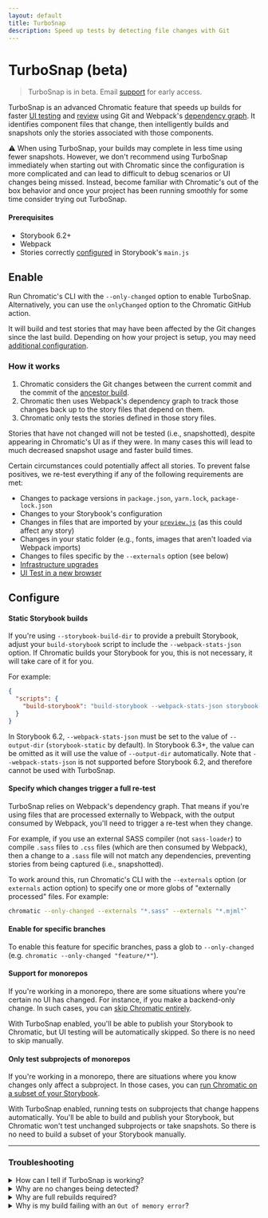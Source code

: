 ```yaml
---
layout: default
title: TurboSnap
description: Speed up tests by detecting file changes with Git
---
```


# TurboSnap (beta)

> TurboSnap is in beta. Email [support](mailto:support@chromatic.com) for early access.

TurboSnap is an advanced Chromatic feature that speeds up builds for faster [UI testing](test) and [review](review) using Git and Webpack's [dependency graph](https://webpack.js.org/concepts/dependency-graph/). It identifies component files that change, then intelligently builds and snapshots only the stories associated with those components.

⚠️ When using TurboSnap, your builds may complete in less time using fewer snapshots. However, we don't recommend using TurboSnap immediately when starting out with Chromatic since the configuration is more complicated and can lead to difficult to debug scenarios or UI changes being missed. Instead, become familiar with Chromatic's out of the box behavior and once your project has been running smoothly for some time consider trying out TurboSnap.

#### Prerequisites

- Storybook 6.2+
- Webpack
- Stories correctly [configured](https://storybook.js.org/docs/react/configure/overview#configure-story-loading) in Storybook's `main.js`

## Enable

Run Chromatic's CLI with the `--only-changed` option to enable TurboSnap. Alternatively, you can use the `onlyChanged` option to the Chromatic GitHub action.

It will build and test stories that may have been affected by the Git changes since the last build. Depending on how your project is setup, you may need [additional configuration](#configure).

### How it works

1.  Chromatic considers the Git changes between the current commit and the commit of the [ancestor build](branching-and-baselines#calculating-the-ancestor-builds).
2.  Chromatic then uses Webpack's dependency graph to track those changes back up to the story files that depend on them.
3.  Chromatic only tests the stories defined in those story files.

Stories that have not changed will not be tested (i.e., snapshotted), despite appearing in Chromatic's UI as if they were. In many cases this will lead to much decreased snapshot usage and faster build times.

Certain circumstances could potentially affect all stories. To prevent false positives, we re-test everything if any of the following requirements are met:


- Changes to package versions in `package.json`, `yarn.lock`, `package-lock.json`
- Changes to your Storybook's configuration
- Changes in files that are imported by your [`preview.js`](https://storybook.js.org/docs/react/configure/overview#configure-story-rendering) (as this could affect any story)
- Changes in your static folder (e.g., fonts, images that aren't loaded via Webpack imports)
- Changes to files specific by the `--externals` option (see below)
- [Infrastructure upgrades](infrastructure-upgrades)
- [UI Test in a new browser](browsers)

## Configure

#### Static Storybook builds

If you're using `--storybook-build-dir` to provide a prebuilt Storybook, adjust your `build-storybook` script to include the `--webpack-stats-json` option. If Chromatic builds your Storybook for you, this is not necessary, it will take care of it for you.

For example:

```json
{
  "scripts": {
    "build-storybook": "build-storybook --webpack-stats-json storybook-static"
  }
}
```

In Storybook 6.2, `--webpack-stats-json` must be set to the value of `--output-dir` (`storybook-static` by default). In Storybook 6.3+, the value can be omitted as it will use the value of `--output-dir` automatically. Note that `--webpack-stats-json` is not supported before Storybook 6.2, and therefore cannot be used with TurboSnap.

#### Specify which changes trigger a full re-test

TurboSnap relies on Webpack's dependency graph. That means if you're using files that are processed externally to Webpack, with the output consumed by Webpack, you'll need to trigger a re-test when they change.

For example, if you use an external SASS compiler (not `sass-loader`) to compile `.sass` files to `.css` files (which are then consumed by Webpack), then a change to a `.sass` file will not match any dependencies, preventing stories from being captured (i.e., snapshotted).

To work around this, run Chromatic's CLI with the `--externals` option (or `externals` action option) to specify one or more globs of "externally processed" files. For example:

```bash
chromatic --only-changed --externals "*.sass" --externals "*.mjml"`
```

#### Enable for specific branches

To enable this feature for specific branches, pass a glob to `--only-changed` (e.g. `chromatic --only-changed "feature/*"`).

#### Support for monorepos

If you're working in a monorepo, there are some situations where you're certain no UI has changed. For instance, if you make a backend-only change. In such cases, you can [skip Chromatic entirely](monorepos#only-run-chromatic-when-changes-occur-in-a-subproject).

With TurboSnap enabled, you'll be able to publish your Storybook to Chromatic, but UI testing will be automatically skipped. So there is no need to skip manually.

#### Only test subprojects of monorepos

If you're working in a monorepo, there are situations where you know changes only affect a subproject. In those cases, you can [run Chromatic on a subset of your Storybook](monorepos#advanced-only-test-a-subset-of-stories).

With TurboSnap enabled, running tests on subprojects that change happens automatically. You'll be able to build and publish your Storybook, but Chromatic won't test unchanged subprojects or take snapshots. So there is no need to build a subset of your Storybook manually.

---

### Troubleshooting

<details>
<summary>How can I tell if TurboSnap is working?</summary>

  The best way to see if TurboSnap is working is to inspect your CLI output. There are a couple of messages the CLI outputs of particular relevance:
  
  <pre><code>Traversing dependencies for X files that changed since the last build</code></pre>
  
  This message tells us how many git changes Chromatic detected since the last Chromatic build. Usually that's just one or two commit's worth of files.
  
  <pre><code>Found Y story files affected by recent changes</code></pre>
  
  This message tells you the number of story files that depend on the X changes above. This message also might be replaced by a message telling you that we need to capture all stories (see below).
  
  <pre><code>Tested A stories across B components; capture C snapshots in S seconds.</code></pre>
  
  This message tells you how many snapshots we actually took, as opposed to the number of stories we found in your Storybook. Usually C would be the number of stories in the Y component files above.
</details>

<details>
  <summary>Why are no changes being detected?</summary>

  If the messages above indicate no story files are being detected by changes, then possibly there is an issue matching up the git changes with the files in your Storybook build. Use the <code>--debug</code> flag to get more information about what Chromatic is doing (use the <code>chromatic-cli@canary</code> version for better debugging).
  
  We are adding some tools to the CLI to help you debug further; for now, contact Chromatic support if this is happening to you.
  
  Another reason that changes may be missed is if the changed files aren't directly included in the webpack build; use the <a href="#specify-which-changes-trigger-a-full-re-test"><code>--externals</code> flag</a> to tell Chromatic about this.
</details>

<details>
  <summary>Why are full rebuilds required?</summary>

  Full rebuilds can be required for various reasons (see the list in <a href="#how-it-works">how it works<a/>).
  
  Some reasons that can be surprising are:
  
  <ol>
    <li>
      A change to a <code>package.json</code> or lock file for a subproject that doesn't effect the Storybook (we need to be very conservative as we cannot tell if a change to a lock file could affect <code>node_modules</code> imported by Storybook).
      
      There is <a href="https://github.com/chromaui/chromatic-cli/issues/383">a ticket</a> to add opt-out of this behaviour for certain directories in your repository. Upvote it on GitHub if you are running into this a lot.
    </li>
    
    <li>
      If the previous Chromatic build is linked to a commit that no longer exists in the repository. This can happen for a couple of reasons, most commonly rebasing a feature branch and force-pushing. When we don't know the previous commit, we cannot tell what has changed since then automatically.
      
      There is <a href="https://github.com/chromaui/chromatic-cli/issues/368">a ticket</a> to add some more smarts to our logic to try and work around this situation. Upvote it on GitHub if you are running into this a lot.
    </li>
  </ol>
</details>


<details>
  <summary>Why is my build failing with an <code>Out of memory error</code>?</summary>

  If you have a large dependency tree, the build process may fail due to an out of memory error. Re-run Chromatic's CLI with the `NODE_OPTIONS=--max_old_space_size=4096` (or higher) environment variable to increase the amount of available memory. Your CI provider may require additional configuration to allow more memory usage.

</details>
